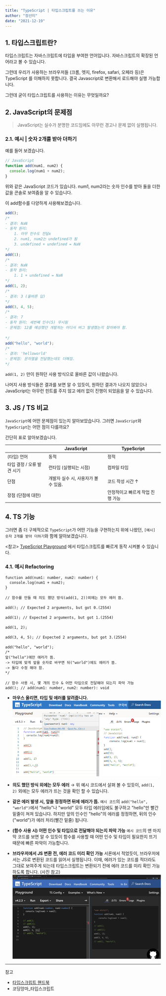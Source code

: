 ```yaml
---
title: "TypeScript | 타입스크립트를 쓰는 이유"
author: "정선미"
date: "2021-12-19"
---
```


## 1. 타입스크립트란?

타입스크립트는 자바스크립트에 타입을 부여한 언어입니다. 자바스크립트의 확장된 언어라고 볼 수 있습니다.

그런데 우리가 사용하는 브라우저들 (크롬, 엣지, firefox, safari, 오페라 등)은 TypeScript 를 이해하지 못합니다. 결국 Javascript로 변환해서 로드해야 실행 가능합니다.

그런데 굳이 타입스크립트를 사용하는 이유는 무엇일까요?

## 2. JavaScript의 문제점

> JavaScript는 실수가 분명한 코드임에도 아무런 경고나 문제 없이 실행됩니다.

### 2.1. 예시 | 숫자 2개를 받아 더하기

예를 들어 보겠습니다.

```jsx
// JavaScript
function add(num1, num2) {
  console.log(num1 + num2);
}
```

위와 같은 JavaScript 코드가 있습니다. num1, num2라는 숫자 인수를 받아 둘을 더한 값을 콘솔로 보여줌을 알 수 있습니다.

이 add함수를 다양하게 사용해보겠습니다.

```jsx
add();
/*
- 결과: NaN 
- 동작 원리:
    1. 아무 인수도 전달x
    2. num1, num2는 undefined가 됨
    3. undefined + undefined = NaN
*/
add(1);
/*
- 결과: NaN 
- 동작 원리:
    1. 1 + undefined = NaN
*/
add(1, 2);
/*
- 결과: 3 (올바른 답)
*/
add(3, 4, 5);
/*
- 결과: 7
- 동작 원리: 세번째 인수(5) 무시됨
- 문제점: 12를 예상했던 개발자는 어디서 버그 발생했는지 찾아봐야 함.

*/
add("hello", "world");
/*
- 결과: 'helloworld'
- 문제점: 문자열을 전달했는데도 더해짐.
*/
```

`add(1, 2)` 만이 원하던 사용 방식으로 올바른 값이 나왔습니다.

나머지 사용 방식들은 결과를 보면 알 수 있듯이, 원하던 결과가 나오지 않았으나 JavaScript는 아무런 힌트를 주지 않고 에러 없이 진행이 되었음을 알 수 있습니다.

## 3. JS / TS 비교

`JavaScript`에 어떤 문제점이 있는지 알아보았습니다. 그러면 `JavaScript`와 `TypeScript`는 어떤 점이 다를까요?

간단히 표로 알아보겠습니다.

|                            | JavaScript                           | TypeScript                       |
| -------------------------- | ------------------------------------ | -------------------------------- |
| (타입) 언어                | 동적                                 | 정적                             |
| 타입 결정 / 오류 발견 시기 | 런타임 (실행되는 시점)               | 컴파일 타임                      |
| 단점                       | 개발자 실수 시, 사용자가 볼 수 있음. | 코드 작성 시간 ↑                 |
| 장점 (단점에 대한)         |                                      | 안정적이고 빠르게 작업 진행 가능 |

## 4. TS 기능

그러면 좀 더 구체적으로 `TypeScript`가 어떤 기능을 구현하는지 위에 나왔던, `[예시] 숫자 2개를 받아 더하기`와 함께 알아보겠습니다.

<참고> [TypeScript Playground](https://www.typescriptlang.org/play?#code/Q) 에서 타입스크립트를 빠르게 동작 시켜볼 수 있습니다.

### 4.1. 예시 Refactoring

```tsx
function add(num1: number, num2: number) {
  console.log(num1 + num2);
}

// 함수를 만들 때 의도 했던 방식(add(1, 2))외에는 모두 에러 뜸.

add(); // Expected 2 arguments, but got 0.(2554)

add(1); // Expected 2 arguments, but got 1.(2554)

add(1, 2);

add(3, 4, 5); // Expected 2 arguments, but got 3.(2554)

add("hello", "world");
/* 
앞("hello")에만 에러가 뜸.
-> 타입에 맞게 앞을 숫자로 바꾸면 뒤("world")에도 에러가 뜸.
-> 둘다 수정 해야 함.
*/

// 함수 사용 시, 몇 개의 인수 & 어떤 타입으로 전달해야 되는지 파악 가능
add(); // add(num1: number, num2: number): void
```

- **마우스 올리면, 타입 및 에러를 알려줍니다.**
  ![](../../images/4기/정선미/1주차/image1.png)

- **의도 했던 방식 외에는 모두 에러**
  → 위 예시 코드에서 살펴 볼 수 있듯이, `add(1, 2)` 외에는 모두 에러가 뜨는 것을 확인 할 수 있습니다.
- **같은 에러 발생 시, 앞을 정정하면 뒤에 에러가 뜸.**
  `예시 코드`의 `add("hello", "world")`에서 "hello"나 "world" 모두 타입 에러임에도 불구하고 "hello"만 빨간 밑줄이 쳐져 있습니다. 하지만 앞의 인수인 "hello"의 에러를 정정하면, 뒤의 인수("world")가 에러 처리(빨간 밑줄) 됩니다.

- **(함수 사용 시) 어떤 인수 및 타입으로 전달해야 되는지 파악 가능**
  `예시 코드`의 맨 마지막 코드를 보면 알 수 있듯이 함수를 사용할 때 어떤 인수 및 타입이 필요한지 뜨기 때문에 빠른 파악이 가능합니다.
- **브라우저에서 JS 변환 전, 에러 코드 미리 확인 가능**
  서론에서 적었듯이, 브라우저에서는 JS로 변환된 코드를 읽어서 실행됩니다.
  이때, 에러가 있는 코드를 적더라도 그대로 보여주게 되는데 타입스크립트는 변환되기 전에 에러 코드를 미리 확인 가능하도록 합니다. (사진 참고)
  ![](../../images/4기/정선미/1주차/image2.png)

---

참고

- [타입스크립트 핸드북](https://joshua1988.github.io/ts/why-ts.html#%ED%83%80%EC%9E%85%EC%8A%A4%ED%81%AC%EB%A6%BD%ED%8A%B8%EB%9E%80)
- 코딩앙마\_타입스크립트
